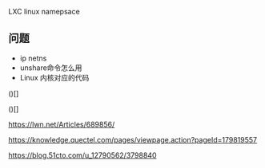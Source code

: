 LXC linux namepsace


## 问题

- ip netns 
- unshare命令怎么用
- Linux 内核对应的代码



()[]

()[]

https://lwn.net/Articles/689856/


https://knowledge.quectel.com/pages/viewpage.action?pageId=179819557


https://blog.51cto.com/u_12790562/3798840


